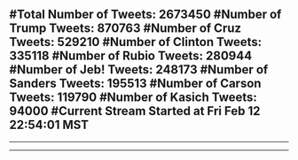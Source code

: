 #Total Number of Tweets: 2673450 
#Number of Trump Tweets: 870763
#Number of Cruz Tweets: 529210
#Number of Clinton Tweets: 335118
#Number of Rubio Tweets: 280944
#Number of Jeb! Tweets: 248173
#Number of Sanders Tweets: 195513
#Number of Carson Tweets: 119790
#Number of Kasich Tweets: 94000
#Current Stream Started at Fri Feb 12 22:54:01 MST
---
---
---
